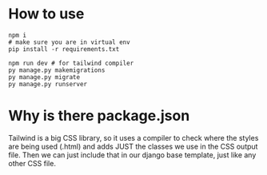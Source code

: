 # How to use
```shell
npm i
# make sure you are in virtual env
pip install -r requirements.txt

npm run dev # for tailwind compiler
py manage.py makemigrations
py manage.py migrate
py manage.py runserver
```

# Why is there package.json
Tailwind is a big CSS library, so it uses a compiler to check where the styles are being used (.html) and adds JUST the classes we use in the CSS output file. Then we can just include that in our django base template, just like any other CSS file. 
